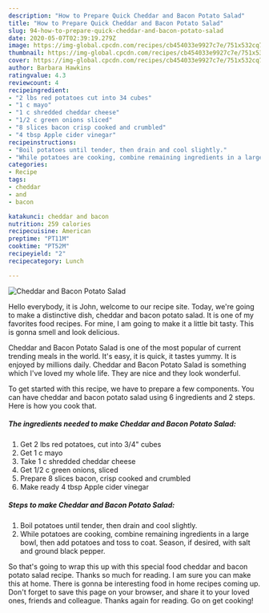 ```yaml
---
description: "How to Prepare Quick Cheddar and Bacon Potato Salad"
title: "How to Prepare Quick Cheddar and Bacon Potato Salad"
slug: 94-how-to-prepare-quick-cheddar-and-bacon-potato-salad
date: 2020-05-07T02:39:19.279Z
image: https://img-global.cpcdn.com/recipes/cb454033e9927c7e/751x532cq70/cheddar-and-bacon-potato-salad-recipe-main-photo.jpg
thumbnail: https://img-global.cpcdn.com/recipes/cb454033e9927c7e/751x532cq70/cheddar-and-bacon-potato-salad-recipe-main-photo.jpg
cover: https://img-global.cpcdn.com/recipes/cb454033e9927c7e/751x532cq70/cheddar-and-bacon-potato-salad-recipe-main-photo.jpg
author: Barbara Hawkins
ratingvalue: 4.3
reviewcount: 4
recipeingredient:
- "2 lbs red potatoes cut into 34 cubes"
- "1 c mayo"
- "1 c shredded cheddar cheese"
- "1/2 c green onions sliced"
- "8 slices bacon crisp cooked and crumbled"
- "4 tbsp Apple cider vinegar"
recipeinstructions:
- "Boil potatoes until tender, then drain and cool slightly."
- "While potatoes are cooking, combine remaining ingredients in a large bowl, then add potatoes and toss to coat. Season, if desired, with salt and ground black pepper."
categories:
- Recipe
tags:
- cheddar
- and
- bacon

katakunci: cheddar and bacon 
nutrition: 259 calories
recipecuisine: American
preptime: "PT11M"
cooktime: "PT52M"
recipeyield: "2"
recipecategory: Lunch

---
```



![Cheddar and Bacon Potato Salad](https://img-global.cpcdn.com/recipes/cb454033e9927c7e/751x532cq70/cheddar-and-bacon-potato-salad-recipe-main-photo.jpg)

Hello everybody, it is John, welcome to our recipe site. Today, we're going to make a distinctive dish, cheddar and bacon potato salad. It is one of my favorites food recipes. For mine, I am going to make it a little bit tasty. This is gonna smell and look delicious.

Cheddar and Bacon Potato Salad is one of the most popular of current trending meals in the world. It's easy, it is quick, it tastes yummy. It is enjoyed by millions daily. Cheddar and Bacon Potato Salad is something which I've loved my whole life. They are nice and they look wonderful.




To get started with this recipe, we have to prepare a few components. You can have cheddar and bacon potato salad using 6 ingredients and 2 steps. Here is how you cook that.

##### The ingredients needed to make Cheddar and Bacon Potato Salad:

1. Get 2 lbs red potatoes, cut into 3/4&#34; cubes
1. Get 1 c mayo
1. Take 1 c shredded cheddar cheese
1. Get 1/2 c green onions, sliced
1. Prepare 8 slices bacon, crisp cooked and crumbled
1. Make ready 4 tbsp Apple cider vinegar




##### Steps to make Cheddar and Bacon Potato Salad:

1. Boil potatoes until tender, then drain and cool slightly.
1. While potatoes are cooking, combine remaining ingredients in a large bowl, then add potatoes and toss to coat. Season, if desired, with salt and ground black pepper.




So that's going to wrap this up with this special food cheddar and bacon potato salad recipe. Thanks so much for reading. I am sure you can make this at home. There is gonna be interesting food in home recipes coming up. Don't forget to save this page on your browser, and share it to your loved ones, friends and colleague. Thanks again for reading. Go on get cooking!
